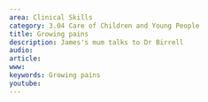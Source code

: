 ```yaml
---
area: Clinical Skills
category: 3.04 Care of Children and Young People
title: Growing pains
description: James's mum talks to Dr Birrell
audio: 
article: 
www: 
keywords: Growing pains
youtube:
--- 
```


